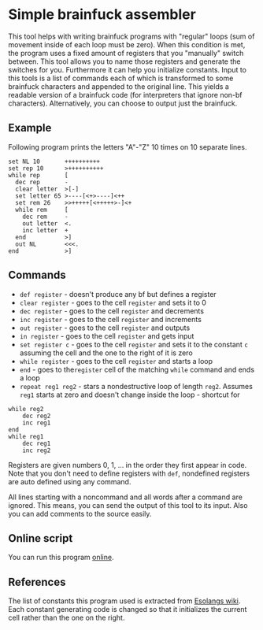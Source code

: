 # Simple brainfuck assembler

This tool helps with writing brainfuck programs with "regular" loops (sum of movement inside of each loop must be zero).
When this condition is met, the program uses a fixed amount of registers that you "manually" switch between. This tool allows you to name those registers and generate the switches for you. Furthermore it can help you initialize constants.
Input to this tools is a list of commands each of which is transformed to some brainfuck characters and appended to the original line. This yields a readable version of a brainfuck code (for interpreters that ignore non-bf characters). Alternatively, you can choose to output just the brainfuck.

## Example
Following program prints the letters "A"-"Z" 10 times on 10 separate lines.

```
set NL 10       ++++++++++
set rep 10      >++++++++++
while rep       [
  dec rep       -
  clear letter  >[-]
  set letter 65 >----[<+>----]<++
  set rem 26    >>+++++[<+++++>-]<+
  while rem     [
    dec rem     -
    out letter  <.
    inc letter  +
  end           >]
  out NL        <<<.
end             >]
```

## Commands
* `def register` - doesn't produce any bf but defines a register
* `clear register` - goes to the cell `register` and sets it to 0
* `dec register` - goes to the cell `register` and decrements
* `inc register` - goes to the cell `register` and increments
* `out register` - goes to the cell `register` and outputs
* `in register` - goes to the cell `register` and gets input
* `set register c` - goes to the cell `register` and sets it to the constant `c` assuming the cell and the one to the right of it is zero
* `while register` - goes to the cell `register` and starts a loop
* `end` - goes to the`register` cell of the matching `while` command and ends a loop
* `repeat reg1 reg2` - stars a nondestructive loop of length `reg2`. Assumes `reg1` starts at zero and doesn't change inside the loop
                     - shortcut for
```
while reg2
    dec reg2
    inc reg1
end
while reg1
    dec reg1
    inc reg2
```

Registers are given numbers 0, 1, ... in the order they first appear in code. Note that you don't need to define registers with `def`, nondefined registers are auto defined using any command.

All lines starting with a noncommand and all words after a command are ignored. This means, you can send the output of this tool to its input. Also you can add comments to the source easily.

## Online script
You can run this program [online](https://play.nim-lang.org/#ix=3RSd).

## References
The list of constants this program used is extracted from [Esolangs wiki](https://esolangs.org/wiki/Brainfuck_constants). Each constant generating code is changed so that it initializes the current cell rather than the one on the right.
